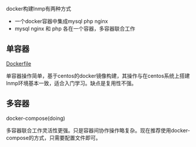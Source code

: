 docker构建lnmp有两种方式
- 一个docker容器中集成mysql php nginx
- mysql nginx 和 php 各在一个容器，多容器联合工作

## 单容器
[Dockerfile](all-in-one)

单容器操作简单，基于centos的docker镜像构建，其操作与在centos系统上搭建lnmp环境基本一致，适合入门学习。缺点是复用性不强。

## 多容器
docker-compose(doing)

多容器联合工作灵活性更强。只是容器间协作操作略复杂。现在推荐使用docker-compose的方式，只需要配置文件即可。